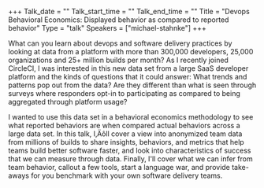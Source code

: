 +++
Talk_date = ""
Talk_start_time = ""
Talk_end_time = ""
Title = "Devops Behavioral Economics: Displayed behavior as compared to reported behavior"
Type = "talk"
Speakers = ["michael-stahnke"]
+++

What can you learn about devops and software delivery practices by looking at data from a platform with more than 300,000 developers, 25,000 organizations and 25+ million builds per month? As I recently joined CircleCI, I was interested in this new data set from a large SaaS developer platform and the kinds of questions that it could answer: What trends and patterns pop out from the data? Are they different than what is seen through surveys where responders opt-in to participating as compared to being aggregated through platform usage? 

I wanted to use this data set in a behavioral economics methodology to see what reported behaviors are when compared actual behaviors across a large data set. In this talk, I‚Äôll cover a view into anonymized team data from millions of builds to share insights, behaviors, and metrics that help teams build better software faster, and look into characteristics of success that we can measure through data. Finally, I'll cover what we can infer from team behavior, callout a few tools, start a language war, and provide take-aways for you benchmark with your own software delivery teams.
